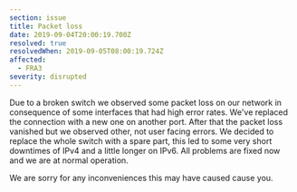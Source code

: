 ```yaml
---
section: issue
title: Packet loss
date: 2019-09-04T20:00:19.700Z
resolved: true
resolvedWhen: 2019-09-05T08:00:19.724Z
affected:
  - FRA3
severity: disrupted
---
```

Due to a broken switch we observed some packet loss on our network in consequence of some interfaces that had high error rates. We've replaced the connection with a new one on another port. After that the packet loss vanished but we observed other, not user facing errors. We decided to replace the whole switch with a spare part, this led to some very short downtimes of IPv4 and a little longer on IPv6. All problems are fixed now and we are at normal operation.

 We are sorry for any inconveniences this may have caused cause you.
